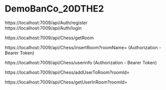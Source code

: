 # DemoBanCo_20DTHE2
https://localhost:7009/api/Auth/register
https://localhost:7009/api/Auth/login

  https://localhost:7009/api/Chess/getRoom
  
  https://localhost:7009/api/Chess/insertRoom?roomName=     (Authorization - Bearer Token)
  
  https://localhost:7009/api/Chess/userinfo   (Authorization - Bearer Token)
  
  https://localhost:7009/api/Chess/addUserToRoom?roomId=
  
  https://localhost:7009/api/Chess/getUserInRoom?roomId=
